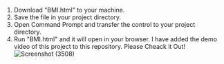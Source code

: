 1. Download "BMI.html" to your machine.
2. Save the file in your project directory.
3. Open Command Prompt and transfer the control to your project directory.
4. Run "BMI.html" and it will open in your browser.
I have added the demo video of this project to this repository. Please Cheack it Out!
![Screenshot (3508)](https://github.com/user-attachments/assets/da1c59dd-e564-4c0f-b47d-23108d66432e)
